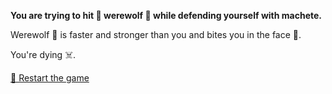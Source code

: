 **You are trying to hit 🤛 werewolf 🐺 while defending yourself with machete.**

Werewolf 🐺 is faster and stronger than you and bites you in the face 🤕.

You're dying ☠️.

[🔄 Restart the game](../../begin-journey.md) 